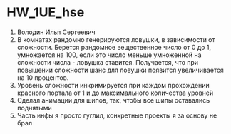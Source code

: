 # HW_1UE_hse

1. Володин Илья Сергеевич
2. В комнатах рандомно генерируются ловушки, в зависимости от сложности. Берется рандомное вещественное число от 0 до 1, умножается на 100, если это число меньше умноженной на сложности числа - ловушка ставится. Получается, что при повышении сложности шанс для ловушки появится увеличивается на 10 процентов.
3. Уровень сложности инкримируется при каждом прохождении красного портала от 1 и до максимального количества уровней
4. Сделал анимации для шипов, так, чтобы все шипы оставались поднятыми
5. Часть инфы я просто гуглил, конкретные проекты я за основу не брал
